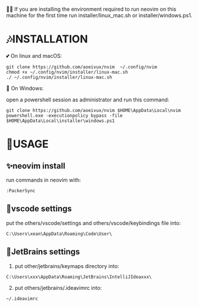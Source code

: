 👏👏 If you are installing the environment required to run neovim on this machine for the first time run installer/linux_mac.sh or installer/windows.ps1.

# 🎶INSTALLATION

💕
On linux and macOS:

```shell
git clone https://github.com/aoeivux/nvim  ~/.config/nvim
chmod +x ~/.config/nvim/installer/linux-mac.sh
./ ~/.config/nvim/installer/linux-mac.sh
```

🐚 On Windows:

open a powershell session as administrator and run this command:

```shell
git clone https://github.com/aoeivux/nvim $HOME\AppData\Local\nvim
powershell.exe -executionpolicy bypass -file $HOME\AppData\Local\installer\windows.ps1
```

# 🎉USAGE

## ✨neovim install

run commands in neovim with:

```shell
:PackerSync
```

## 👀vscode settings

put the others/vscode/settings and others/vscode/keybindings file into:

```shell
C:\Users\xean\AppData\Roaming\Code\User\
```

## 🎂JetBrains settings

1. put other/jetbrains/keymaps directory into:

```shell
C:\Users\xxx\AppData\Roaming\JetBrains\IntelliJIdeaxxx\
```

2. put others/jetbrains/.ideavimrc into:

```shell
~/.ideavimrc
```
